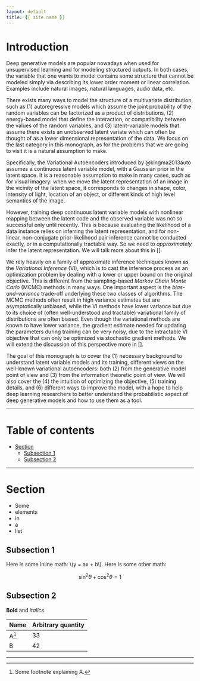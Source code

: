 ```yaml
---
layout: default
title: {{ site.name }}
---
```



Introduction
============

Deep generative models are popular nowadays when used for unsupervised
learning and for modeling structured outputs. In both cases, the
variable that one wants to model contains some structure that cannot be
modeled simply via describing its lower order moment or linear
correlation. Examples include natural images, natural languages, audio
data, etc.

There exists many ways to model the structure of a multivariate
distribution, such as (1) autoregressive models which assume the joint
probability of the random variables can be factorized as a product of
distributions, (2) energy-based model that define the interaction, or
compatibility between the values of the random variables, and (3)
latent-variable models that assume there exists an unobserved latent
variate which can often be thought of as a lower dimensional
representation of the data. We focus on the last category in this
monograph, as for the problems that we are going to visit it is a
natural assumption to make.

Specifically, the Variational Autoencoders introduced by @kingma2013auto
assumes a continuous latent variable model, with a Gaussian prior in the
latent space. It is a reasonable assumption to make in many cases, such
as for visual imagery: when we move the latent representation of an
image in the vicinity of the latent space, it corresponds to changes in
shape, color, intensity of light, location of an object, or different
kinds of high level semantics of the image.

However, training deep continuous latent variable models with nonlinear
mapping between the latent code and the observed variable was not so
successful only until recently. This is because evaluating the
likelihood of a data instance relies on inferring the latent
representation, and for non-linear, non-conjugate prior-likelihood pair
inference cannot be conducted exactly, or in a computationally tractable
way. So we need to *approximately* infer the latent representation. We
will talk more about this in \[\].

We rely heavily on a family of approximate inference techniques known as
the *Variational Inference* (VI), which is to cast the inference process
as an optimization problem by dealing with a lower or upper bound on the
original objective. This is different from the sampling-based *Markov
Chain Monte Carlo* (MCMC) methods in many ways. One important aspect is
the *bias-and-variance* trade-off underlying these two classes of
algorithms. The MCMC methods often result in high variance estimates but
are asymptotically unbiased, while the VI methods have lower variance
but due to its choice of (often well-understood and tractable)
variational family of distributions are often biased. Even though the
variational methods are known to have lower variance, the gradient
estimate needed for updating the parameters during training can be very
noisy, due to the intractable VI objective that can only be optimized
via stochastic gradient methods. We will extend the discussion of this
perspective more in \[\].

The goal of this monograph is to cover the (1) necessary background to
understand latent variable models and its training, different views on
the well-known variational autoencoders: both (2) from the generative
model point of view and (3) from the information theoretic point of
view. We will also cover the (4) the intuition of optimizing the
objective, (5) training details, and (6) different ways to improve the
model, with a hope to help deep learning researchers to better
understand the probabilistic aspect of deep generative models and how to
use them as a tool.



---

# Table of contents

* [Section](#section)
    * [Subsection 1](#subsection_1)
    * [Subsection 2](#subsection_2)

---

<a name="section"></a>

# Section

* Some
* elements
* in
* a
* list

<a name="subsection_1"></a>

## Subsection 1

Here is some inline math: \\(y = ax + b\\). Here is some other math:

$$
    \sin^2\theta + \cos^2\theta = 1
$$

<a name="subsection_2"></a>

## Subsection 2

**Bold** and _italics_.

| Name  | Arbitrary quantity |
| ----- | ------------------ |
| A[^1] | 33                 |
| B     | 42                 |

---

[^1]: Some footnote explaining A.

